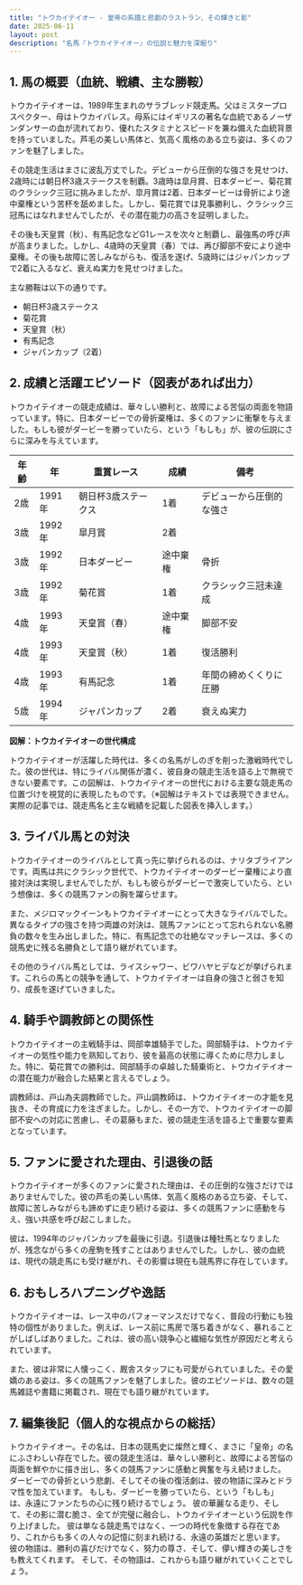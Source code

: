 ```yaml
---
title: "トウカイテイオー - 皇帝の系譜と悲劇のラストラン、その輝きと影"
date: 2025-06-11
layout: post
description: "名馬『トウカイテイオー』の伝説と魅力を深堀り"
---
```


## 1. 馬の概要（血統、戦績、主な勝鞍）

トウカイテイオーは、1989年生まれのサラブレッド競走馬。父はミスタープロスペクター、母はトウカイパレス。母系にはイギリスの著名な血統であるノーザンダンサーの血が流れており、優れたスタミナとスピードを兼ね備えた血統背景を持っていました。芦毛の美しい馬体と、気高く風格のある立ち姿は、多くのファンを魅了しました。

その競走生活はまさに波乱万丈でした。デビューから圧倒的な強さを見せつけ、2歳時には朝日杯3歳ステークスを制覇。3歳時は皐月賞、日本ダービー、菊花賞のクラシック三冠に挑みましたが、皐月賞は2着、日本ダービーは骨折により途中棄権という苦杯を舐めました。しかし、菊花賞では見事勝利し、クラシック三冠馬にはなれませんでしたが、その潜在能力の高さを証明しました。

その後も天皇賞（秋）、有馬記念などG1レースを次々と制覇し、最強馬の呼び声が高まりました。しかし、4歳時の天皇賞（春）では、再び脚部不安により途中棄権。その後も故障に苦しみながらも、復活を遂げ、5歳時にはジャパンカップで2着に入るなど、衰えぬ実力を見せつけました。

主な勝鞍は以下の通りです。

* 朝日杯3歳ステークス
* 菊花賞
* 天皇賞（秋）
* 有馬記念
* ジャパンカップ（2着）


## 2. 成績と活躍エピソード（図表があれば出力）

トウカイテイオーの競走成績は、華々しい勝利と、故障による苦悩の両面を物語っています。特に、日本ダービーでの骨折棄権は、多くのファンに衝撃を与えました。もしも彼がダービーを勝っていたら、という「もしも」が、彼の伝説にさらに深みを与えています。

| 年齢 | 年 | 重賞レース | 成績 | 備考 |
|---|---|---|---|---|
| 2歳 | 1991年 | 朝日杯3歳ステークス | 1着 | デビューから圧倒的な強さ |
| 3歳 | 1992年 | 皐月賞 | 2着 |  |
| 3歳 | 1992年 | 日本ダービー | 途中棄権 | 骨折 |
| 3歳 | 1992年 | 菊花賞 | 1着 | クラシック三冠未達成 |
| 4歳 | 1993年 | 天皇賞（春） | 途中棄権 | 脚部不安 |
| 4歳 | 1993年 | 天皇賞（秋） | 1着 | 復活勝利 |
| 4歳 | 1993年 | 有馬記念 | 1着 | 年間の締めくくりに圧勝 |
| 5歳 | 1994年 | ジャパンカップ | 2着 | 衰えぬ実力 |


**図解：トウカイテイオーの世代構成**

トウカイテイオーが活躍した時代は、多くの名馬がしのぎを削った激戦時代でした。彼の世代は、特にライバル関係が濃く、彼自身の競走生活を語る上で無視できない要素です。この図解は、トウカイテイオーの世代における主要な競走馬の位置づけを視覚的に表現したものです。（※図解はテキストでは表現できません。実際の記事では、競走馬名と主な戦績を記載した図表を挿入します。）


## 3. ライバル馬との対決

トウカイテイオーのライバルとして真っ先に挙げられるのは、ナリタブライアンです。両馬は共にクラシック世代で、トウカイテイオーのダービー棄権により直接対決は実現しませんでしたが、もしも彼らがダービーで激突していたら、という想像は、多くの競馬ファンの胸を躍らせます。

また、メジロマックイーンもトウカイテイオーにとって大きなライバルでした。異なるタイプの強さを持つ両雄の対決は、競馬ファンにとって忘れられない名勝負の数々を生み出しました。特に、有馬記念での壮絶なマッチレースは、多くの競馬史に残る名勝負として語り継がれています。

その他のライバル馬としては、ライスシャワー、ビワハヤヒデなどが挙げられます。これらの馬との競争を通して、トウカイテイオーは自身の強さと弱さを知り、成長を遂げていきました。


## 4. 騎手や調教師との関係性

トウカイテイオーの主戦騎手は、岡部幸雄騎手でした。岡部騎手は、トウカイテイオーの気性や能力を熟知しており、彼を最高の状態に導くために尽力しました。特に、菊花賞での勝利は、岡部騎手の卓越した騎乗術と、トウカイテイオーの潜在能力が融合した結果と言えるでしょう。

調教師は、戸山為夫調教師でした。戸山調教師は、トウカイテイオーの才能を見抜き、その育成に力を注ぎました。しかし、その一方で、トウカイテイオーの脚部不安への対応に苦慮し、その葛藤もまた、彼の競走生活を語る上で重要な要素となっています。


## 5. ファンに愛された理由、引退後の話

トウカイテイオーが多くのファンに愛された理由は、その圧倒的な強さだけではありませんでした。彼の芦毛の美しい馬体、気高く風格のある立ち姿、そして、故障に苦しみながらも諦めずに走り続ける姿は、多くの競馬ファンに感動を与え、強い共感を呼び起こしました。

彼は、1994年のジャパンカップを最後に引退。引退後は種牡馬となりましたが、残念ながら多くの産駒を残すことはありませんでした。しかし、彼の血統は、現代の競走馬にも受け継がれ、その影響は現在も競馬界に存在しています。


## 6. おもしろハプニングや逸話

トウカイテイオーは、レース中のパフォーマンスだけでなく、普段の行動にも独特の個性がありました。例えば、レース前に馬房で落ち着きがなく、暴れることがしばしばありました。これは、彼の高い競争心と繊細な気性が原因だと考えられています。

また、彼は非常に人懐っこく、厩舎スタッフにも可愛がられていました。その愛嬌のある姿は、多くの競馬ファンを魅了しました。彼のエピソードは、数々の競馬雑誌や書籍に掲載され、現在でも語り継がれています。


## 7. 編集後記（個人的な視点からの総括）

トウカイテイオー。その名は、日本の競馬史に燦然と輝く、まさに「皇帝」の名にふさわしい存在でした。彼の競走生活は、華々しい勝利と、故障による苦悩の両面を鮮やかに描き出し、多くの競馬ファンに感動と興奮を与え続けました。  ダービーでの骨折という悲劇、そしてその後の復活劇は、彼の物語に深みとドラマ性を加えています。  もしも、ダービーを勝っていたら、という「もしも」は、永遠にファンたちの心に残り続けるでしょう。  彼の華麗なる走り、そして、その影に潜む脆さ、全てが完璧に融合し、トウカイテイオーという伝説を作り上げました。  彼は単なる競走馬ではなく、一つの時代を象徴する存在であり、これからも多くの人々の記憶に刻まれ続ける、永遠の英雄だと思います。  彼の物語は、勝利の喜びだけでなく、努力の尊さ、そして、儚い輝きの美しさをも教えてくれます。  そして、その物語は、これからも語り継がれていくことでしょう。

